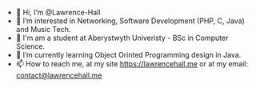 - 👋 Hi, I’m @Lawrence-Hall
- 👀 I’m interested in Networking, Software Development (PHP, C, Java) and Music Tech.
- 📖 I'm am a student at Aberystwyth Univeristy - BSc in Computer Science.
- 🌱 I’m currently learning Object Orinted Programming design in Java.
- 📫 How to reach me, at my site https://lawrencehall.me or at my email: contact@lawrencehall.me

<!---
Lawrence-Hall/Lawrence-Hall is a ✨ special ✨ repository because its `README.md` (this file) appears on your GitHub profile.
You can click the Preview link to take a look at your changes.
--->
